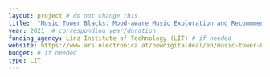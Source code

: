 ```yaml
---
layout: project # do not change this
title: 	"Music Tower Blacks: Mood-aware Music Exploration and Recommmendation" # title of the project
year: 2021	# corresponding year/duration
funding_agency: Linz Institute of Technology (LIT) # if needed
website: https://www.ars.electronica.at/newdigitaldeal/en/music-tower-blocks/
budget: # if needed
type: LIT
---
```

